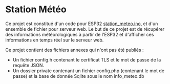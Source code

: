 # Station Météo

Ce projet est constitué d'un code pour ESP32 [station_meteo.ino](station_meteo.ino), et d'un ensemble de fichier pour serveur web.
Le but de ce projet est de récupérer des informations météorologiques à partir de l'ESP32 et d'afficher ces informations en temps réel sur le serveur web.

Ce projet contient des fichiers annexes qui n'ont pas été publiés :
- Un fichier config.h contenant le certificat TLS et le mot de passe de la requête JSON.
- Un dossier private contenant un fichier config.php (contenant le mot de passe) et la base de donnée Sqlite sous le nom info_meteo.db

